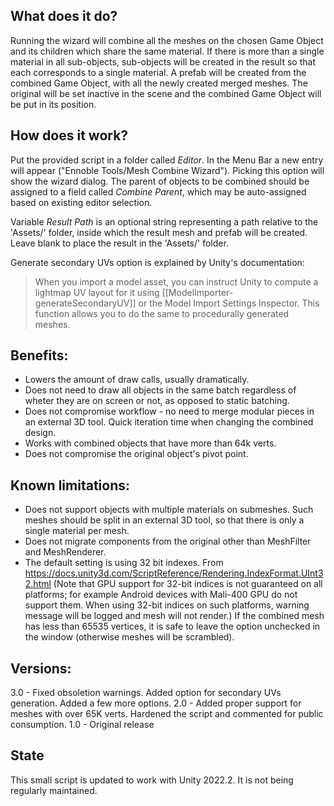 ## What does it do?
Running the wizard will combine all the meshes on the chosen Game Object and its children which share the same material. If there is more than a single material in all sub-objects, sub-objects will be created in the result so that each corresponds to a single material. A prefab will be created from the combined Game Object, with all the newly created merged meshes. The original will be set inactive in the scene and the combined Game Object will be put in its position.

## How does it work?
Put the provided script in a folder called _Editor_. In the Menu Bar a new entry will appear ("Ennoble Tools/Mesh Combine Wizard"). Picking this option will show the wizard dialog. The parent of objects to be combined should be assigned to a field called _Combine Parent_, which may be auto-assigned based on existing editor selection. 

Variable _Result Path_ is an optional string representing a path relative to the 'Assets/' folder, inside which the result mesh and prefab will be created. Leave blank to place the result in the 'Assets/' folder.

Generate secondary UVs option is explained by Unity's documentation:

> When you import a model asset, you can instruct Unity to compute a lightmap UV layout for it using [[ModelImporter-generateSecondaryUV]] or the Model Import Settings Inspector. This function allows you to do the same to procedurally generated meshes.

## Benefits:
* Lowers the amount of draw calls, usually dramatically.
* Does not need to draw all objects in the same batch regardless of wheter they are on screen or not, as opposed to static batching.
* Does not compromise workflow - no need to merge modular pieces in an external 3D tool. Quick iteration time when changing the combined design.
* Works with combined objects that have more than 64k verts.
* Does not compromise the original object's pivot point.

## Known limitations:
* Does not support objects with multiple materials on submeshes. Such meshes should be split in an external 3D tool, so that there is only a single material per mesh.
* Does not migrate components from the original other than MeshFilter and MeshRenderer.
* The default setting is using 32 bit indexes. From https://docs.unity3d.com/ScriptReference/Rendering.IndexFormat.UInt32.html (Note that GPU support for 32-bit indices is not guaranteed on all platforms; for example Android devices with Mali-400 GPU do not support them. When using 32-bit indices on such platforms, warning message will be logged and mesh will not render.) If the combined mesh has less than 65535 vertices, it is safe to leave the option unchecked in the window (otherwise meshes will be scrambled). 

## Versions:
3.0 - Fixed obsoletion warnings. Added option for secondary UVs generation. Added a few more options.
2.0 - Added proper support for meshes with over 65K verts. Hardened the script and commented for public consumption.
1.0 - Original release

## State
This small script is updated to work with Unity 2022.2. It is not being regularly maintained.

